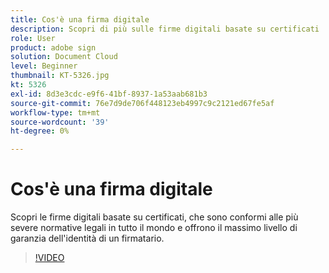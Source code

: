 ```yaml
---
title: Cos'è una firma digitale
description: Scopri di più sulle firme digitali basate su certificati
role: User
product: adobe sign
solution: Document Cloud
level: Beginner
thumbnail: KT-5326.jpg
kt: 5326
exl-id: 8d3e3cdc-e9f6-41bf-8937-1a53aab681b3
source-git-commit: 76e7d9de706f448123eb4997c9c2121ed67fe5af
workflow-type: tm+mt
source-wordcount: '39'
ht-degree: 0%

---
```


# Cos&#39;è una firma digitale

Scopri le firme digitali basate su certificati, che sono conformi alle più severe normative legali in tutto il mondo e offrono il massimo livello di garanzia dell&#39;identità di un firmatario.

>[!VIDEO](https://video.tv.adobe.com/v/337130?hidetitle=true)
